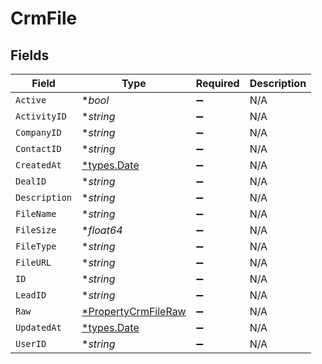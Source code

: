 # CrmFile


## Fields

| Field                                                            | Type                                                             | Required                                                         | Description                                                      |
| ---------------------------------------------------------------- | ---------------------------------------------------------------- | ---------------------------------------------------------------- | ---------------------------------------------------------------- |
| `Active`                                                         | **bool*                                                          | :heavy_minus_sign:                                               | N/A                                                              |
| `ActivityID`                                                     | **string*                                                        | :heavy_minus_sign:                                               | N/A                                                              |
| `CompanyID`                                                      | **string*                                                        | :heavy_minus_sign:                                               | N/A                                                              |
| `ContactID`                                                      | **string*                                                        | :heavy_minus_sign:                                               | N/A                                                              |
| `CreatedAt`                                                      | [*types.Date](../../types/date.md)                               | :heavy_minus_sign:                                               | N/A                                                              |
| `DealID`                                                         | **string*                                                        | :heavy_minus_sign:                                               | N/A                                                              |
| `Description`                                                    | **string*                                                        | :heavy_minus_sign:                                               | N/A                                                              |
| `FileName`                                                       | **string*                                                        | :heavy_minus_sign:                                               | N/A                                                              |
| `FileSize`                                                       | **float64*                                                       | :heavy_minus_sign:                                               | N/A                                                              |
| `FileType`                                                       | **string*                                                        | :heavy_minus_sign:                                               | N/A                                                              |
| `FileURL`                                                        | **string*                                                        | :heavy_minus_sign:                                               | N/A                                                              |
| `ID`                                                             | **string*                                                        | :heavy_minus_sign:                                               | N/A                                                              |
| `LeadID`                                                         | **string*                                                        | :heavy_minus_sign:                                               | N/A                                                              |
| `Raw`                                                            | [*PropertyCrmFileRaw](../../models/shared/propertycrmfileraw.md) | :heavy_minus_sign:                                               | N/A                                                              |
| `UpdatedAt`                                                      | [*types.Date](../../types/date.md)                               | :heavy_minus_sign:                                               | N/A                                                              |
| `UserID`                                                         | **string*                                                        | :heavy_minus_sign:                                               | N/A                                                              |